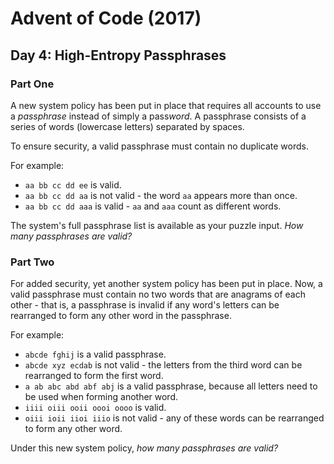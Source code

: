 # Advent of Code (2017)

## Day 4: High-Entropy Passphrases

### Part One

A new system policy has been put in place that requires all accounts to use a
*passphrase* instead of simply a pass*word*.  A passphrase consists of a series
of words (lowercase letters) separated by spaces.

To ensure security, a valid passphrase must contain no duplicate words.

For example:

- `aa bb cc dd ee` is valid.
- `aa bb cc dd aa` is not valid - the word `aa` appears more than once.
- `aa bb cc dd aaa` is valid - `aa` and `aaa` count as different words.

The system's full passphrase list is available as your puzzle input. *How many
passphrases are valid?*

### Part Two

For added security, yet another system policy has been put in place.  Now, a
valid passphrase must contain no two words that are anagrams of each other -
that is, a passphrase is invalid if any word's letters can be rearranged to
form any other word in the passphrase.

For example:

- `abcde fghij` is a valid passphrase.
- `abcde xyz ecdab` is not valid - the letters from the third word can be
  rearranged to form the first word.
- `a ab abc abd abf abj` is a valid passphrase, because all letters need to be
  used when forming another word.
- `iiii oiii ooii oooi oooo` is valid.
- `oiii ioii iioi iiio` is not valid - any of these words can be rearranged to
  form any other word.

Under this new system policy, *how many passphrases are valid?*
